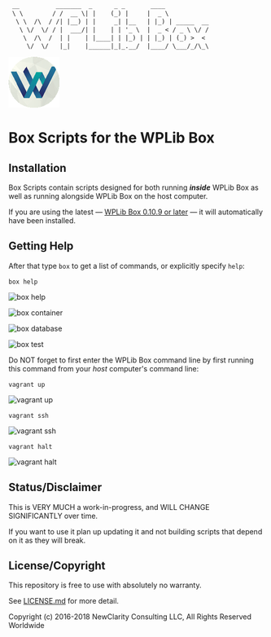 ```
 __          _______  _      _ _       ____
 \ \        / /  __ \| |    (_) |     |  _ \
  \ \  /\  / /| |__) | |     _| |__   | |_) | _____  __
   \ \/  \/ / |  ___/| |    | | '_ \  |  _ < / _ \ \/ /
    \  /\  /  | |    | |____| | |_) | | |_) | (_) >  <
     \/  \/   |_|    |______|_|_.__/  |____/ \___/_/\_\
```

![WPLib-Box](https://github.com/wplib/wplib.github.io/raw/master/WPLib-Box-100x.png)


# Box Scripts for the WPLib Box


## Installation
Box Scripts contain scripts designed for both running _**inside**_ WPLib Box as well as running alongside WPLib Box on the host computer. 

If you are using the latest &mdash; [WPLib Box 0.10.9 or later](https://github.com/wplib/wplib-box) &mdash; it will automatically have been installed.

## Getting Help
After that type `box` to get a list of commands, or explicitly specify `help`:

    box help

![box help](https://github.com/wplib/box-scripts/raw/0.16.1/docs/Help-box.png)

![box container](https://github.com/wplib/box-scripts/raw/0.16.1/docs/Help-container.png)

![box database](https://github.com/wplib/box-scripts/raw/0.16.1/docs/Help-database.png)

![box test](https://github.com/wplib/box-scripts/raw/0.16.1/docs/Help-test.png)

Do NOT forget to first enter the WPLib Box command line by first running this command from your *host* computer's command line:

    vagrant up

![vagrant up](https://github.com/wplib/box-scripts/raw/0.16.1/docs/vagrant-up.png)

    vagrant ssh

![vagrant ssh](https://github.com/wplib/box-scripts/raw/0.16.1/docs/vagrant-ssh.png)

    vagrant halt

![vagrant halt](https://github.com/wplib/box-scripts/raw/0.16.1/docs/vagrant-halt.png)


## Status/Disclaimer

This is VERY MUCH a work-in-progress, and WILL CHANGE SIGNIFICANTLY over time.

If you want to use it plan up updating it and not building scripts that depend on it as they will break.

## License/Copyright

This repository is free to use with absolutely no warranty.   

See [LICENSE.md](LICENSE.md) for more detail.

Copyright (c) 2016-2018 NewClarity Consulting LLC, All Rights Reserved Worldwide
